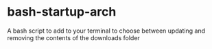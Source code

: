 # bash-startup-arch
A bash script to add to your terminal to choose between updating and removing the contents of the downloads folder
